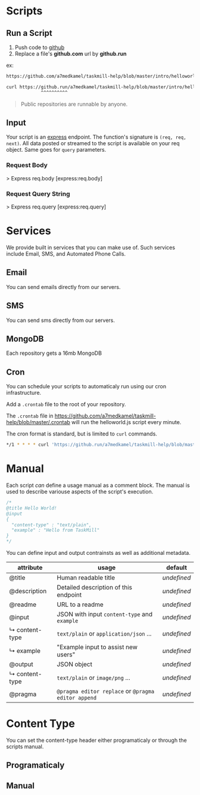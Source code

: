 Scripts
=======

## Run a Script

1. Push code to [github]
1. Replace a file's **github.com** url by **github.run**

<div class='tm-embed' src='/a7medkamel/taskmill-help/blob/master/intro/helloworld.js' />

ex:

```bash
https://github.com/a7medkamel/taskmill-help/blob/master/intro/helloworld.js
```

```bash
curl https://github.run/a7medkamel/taskmill-help/blob/master/intro/helloworld.js
             ^^^^^^^^^^
```

> Public repositories are runnable by anyone.

[github]: http://github.com/

## Input

Your script is an [express] endpoint. The function's signature is `(req, req, next)`. All data posted or streamed to the script is available on your req object. Same goes for `query` parameters.

### Request Body
<div class='tm-embed' src='/a7medkamel/taskmill-help/blob/master/intro/req-body.js' />
> Express req.body [express:req.body]

### Request Query String
<div class='tm-embed' src='/a7medkamel/taskmill-help/blob/master/intro/req-query.js' />
> Express req.query [express:req.query]

[express]: http://expressjs.com/
[express:req.body]: http://expressjs.com/4x/api.html#req.body
[express:req.query]: http://expressjs.com/4x/api.html#req.query

# Services

We provide built in services that you can make use of. Such services include Email, SMS, and Automated Phone Calls.

## Email

You can send emails directly from our servers.

<div class='tm-embed' src='/a7medkamel/taskmill-help/blob/master/services/email.js' />

## SMS

You can send sms directly from our servers.


<div class='tm-embed' src='/a7medkamel/taskmill-help/blob/master/services/sms.js' />


## MongoDB

Each repository gets a 16mb MongoDB

<div class='tm-embed' src='/a7medkamel/taskmill-help/blob/master/services/mongodb.js' />

## Cron

You can schedule your scripts to automaticaly run using our cron infrastructure.

Add a `.crontab` file to the root of your repository.

The `.crontab` file in https://github.com/a7medkamel/taskmill-help/blob/master/.crontab will run the helloworld.js script every minute.

The cron format is standard, but is limited to `curl` commands.

```bash
*/1 * * * * curl 'https://github.run/a7medkamel/taskmill-help/blob/master/helloworld.js'
```

# Manual
Each script *can* define a usage manual as a comment block. The manual is used to describe variouse aspects of the script's execution.

```javascript
/*
@title Hello World!
@input
{
  "content-type" : "text/plain",
  "example" : "Hello from TaskMill"
}
*/
```

You can define input and output contrainsts as well as additional metadata.

| attribute           | usage                                                          | default     |
|----------------     |----------------------------------------------------------------|-------------|
| @title              | Human readable title                                           | *undefined* |
| @description        | Detailed description of this endpoint                          | *undefined* |
| @readme             | URL to a readme                                                | *undefined* |
| @input              | JSON with input `content-type` and `example`                   | *undefined* |
| ↳ content-type      | `text/plain` or `application/json` ...                         | *undefined* |
| ↳ example           | "Example input to assist new users"                            | *undefined* |
| @output             | JSON object                                                    | *undefined* |
| ↳ content-type      | `text/plain` or `image/png` ...                                | *undefined* |
| @pragma             | `@pragma editor replace` or `@pragma editor append`            | *undefined* |


# Content Type

You can set the content-type header either programaticaly or through the scripts manual.

## Programaticaly

<div class='tm-embed' src='/a7medkamel/taskmill-help/blob/master/intro/content-type.js' />

## Manual
<div class='tm-embed' src='/a7medkamel/taskmill-help/blob/master/manual/output.js' />